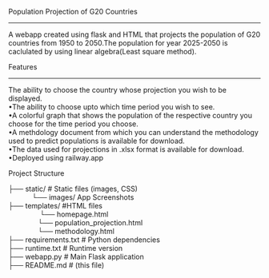 Population Projection of G20 Countries
______________________________________
A webapp created using flask and HTML that projects the population of G20 countries from 1950 to 2050.The population for year 2025-2050 is caclulated by using linear algebra(Least square method).  

Features 
________
The ability to choose the country whose projection you wish to be displayed.  
•The ability to choose upto which time period you wish to see.  
•A colorful graph that shows the population of the respective country you choose for the time period you choose.  
•A methdology document from which you can understand the methodology used to predict populations is available for download.  
•The data used for projections in .xlsx format is available for download.  
•Deployed using railway.app

Project Structure

├── static/ # Static files (images, CSS)  
&nbsp;&nbsp;&nbsp;&nbsp;&nbsp;&nbsp;&nbsp;&nbsp;&nbsp;&nbsp;&nbsp;&nbsp;└── images/ App Screenshots  
├── templates/         #HTML files  
&nbsp;&nbsp;&nbsp;&nbsp;&nbsp;&nbsp;&nbsp;&nbsp;&nbsp;&nbsp;&nbsp;&nbsp;&nbsp;&nbsp;&nbsp; └── homepage.html  
&nbsp;&nbsp;&nbsp;&nbsp;&nbsp;&nbsp;&nbsp;&nbsp;&nbsp;&nbsp;&nbsp;&nbsp;&nbsp;&nbsp;&nbsp;└── population_projection.html  
&nbsp;&nbsp;&nbsp;&nbsp;&nbsp;&nbsp;&nbsp;&nbsp;&nbsp;&nbsp;&nbsp;&nbsp;&nbsp;&nbsp;&nbsp;└── methodology.html  
├── requirements.txt # Python dependencies  
├── runtime.txt # Runtime version  
├── webapp.py # Main Flask application  
├── README.md # (this file)  
